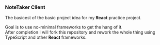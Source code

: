 ### NoteTaker Client
The basicest of the basic project idea for my **React** practice project.

Goal is to use no-minimal frameworks to get the hang of it.  
After completion I will fork this repository and rework the whole thing using TypeScript and other **React** frameworks.
